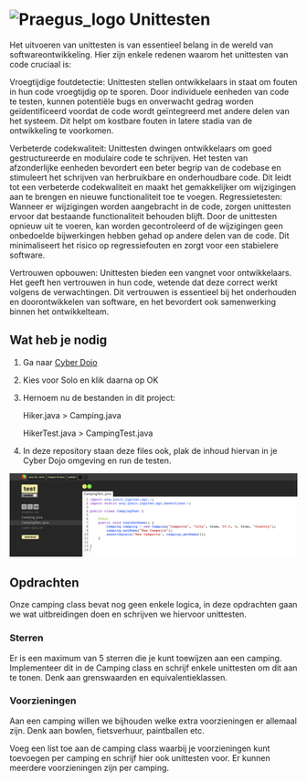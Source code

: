 # ![Praegus_logo](https://avatars.githubusercontent.com/u/53261849?s=25&v=4) Unittesten

Het uitvoeren van unittesten is van essentieel belang in de wereld van softwareontwikkeling. Hier zijn enkele redenen waarom het unittesten van code cruciaal is:

Vroegtijdige foutdetectie: Unittesten stellen ontwikkelaars in staat om fouten in hun code vroegtijdig op te sporen. Door individuele eenheden van code te testen, kunnen potentiële bugs en onverwacht gedrag worden geïdentificeerd voordat de code wordt geïntegreerd met andere delen van het systeem. Dit helpt om kostbare fouten in latere stadia van de ontwikkeling te voorkomen.

Verbeterde codekwaliteit: Unittesten dwingen ontwikkelaars om goed gestructureerde en modulaire code te schrijven. Het testen van afzonderlijke eenheden bevordert een beter begrip van de codebase en stimuleert het schrijven van herbruikbare en onderhoudbare code. Dit leidt tot een verbeterde codekwaliteit en maakt het gemakkelijker om wijzigingen aan te brengen en nieuwe functionaliteit toe te voegen.
Regressietesten: Wanneer er wijzigingen worden aangebracht in de code, zorgen unittesten ervoor dat bestaande functionaliteit behouden blijft. Door de unittesten opnieuw uit te voeren, kan worden gecontroleerd of de wijzigingen geen onbedoelde bijwerkingen hebben gehad op andere delen van de code. Dit minimaliseert het risico op regressiefouten en zorgt voor een stabielere software.

Vertrouwen opbouwen: Unittesten bieden een vangnet voor ontwikkelaars. Het geeft hen vertrouwen in hun code, wetende dat deze correct werkt volgens de verwachtingen. Dit vertrouwen is essentieel bij het onderhouden en doorontwikkelen van software, en het bevordert ook samenwerking binnen het ontwikkelteam.

## Wat heb je nodig

1. Ga naar [Cyber Dojo](https://cyber-dojo.org/creator/choose_type?exercise_name=Closest%20To%20Zero&language_name=Java%2018%2C%20JUnit)
2. Kies voor Solo en klik daarna op OK
3. Hernoem nu de bestanden in dit project:

   Hiker.java > Camping.java

   HikerTest.java > CampingTest.java

4. In deze repository staan deze files ook, plak de inhoud hiervan in je Cyber Dojo omgeving en run de testen.

![image](images/cyberdojo.png)

## Opdrachten

Onze camping class bevat nog geen enkele logica, in deze opdrachten gaan we wat uitbreidingen doen en schrijven we hiervoor unittesten.

### Sterren

Er is een maximum van 5 sterren die je kunt toewijzen aan een camping. Implementeer dit in de Camping class en schrijf enkele unittesten om dit aan te tonen. Denk aan grenswaarden en equivalentieklassen.

### Voorzieningen

Aan een camping willen we bijhouden welke extra voorzieningen er allemaal zijn. Denk aan bowlen, fietsverhuur, paintballen etc.

Voeg een list toe aan de camping class waarbij je voorzieningen kunt toevoegen per camping en schrijf hier ook unittesten voor. Er kunnen meerdere voorzieningen zijn per camping.
